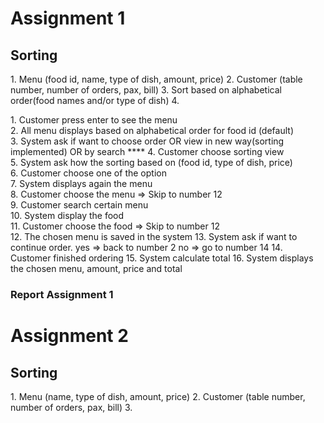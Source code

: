 <h1>Assignment 1</h1>
<h2>Sorting</h2>
<p> 
1. Menu (food id, name, type of dish, amount, price)
2. Customer (table number, number of orders, pax, bill)
3. Sort based on alphabetical order(food names and/or type of dish)
4. 
</p>
<p>
1. Customer press enter to see the menu <br>
2. All menu displays based on alphabetical order for food id (default) <br>
3. System ask if want to choose order OR view in new way(sorting implemented) OR by search ****
4. Customer choose sorting view <br>
5. System ask how the sorting based on (food id, type of dish, price) <br>
6. Customer choose one of the option <br>
7. System displays again the menu <br>
8. Customer choose the menu => Skip to number 12 <br>
9. Customer search certain menu <br>
10. System display the food <br>
11. Customer choose the food => Skip to number 12 <br>
12. The chosen menu is saved in the system
13. System ask if want to continue order. yes => back to number 2 no => go to number 14
14. Customer finished ordering
15. System calculate total
16. System displays the chosen menu, amount, price and total
</p>

<h3>Report Assignment 1</h3>
<a href  ="https://docs.google.com/document/d/1Zo1a1CUOtAN9jOG7cpsusQ4GQOKJwSBSsdrvTltsyAc/edit?usp=sharing" ></a> 


<h1>Assignment 2</h1>
<h2>Sorting</h2>
<p> 
1. Menu (name, type of dish, amount, price)
2. Customer (table number, number of orders, pax, bill)
3.  
</p>

